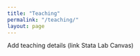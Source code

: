 ```yaml
---
title: "Teaching"
permalink: "/teaching/"
layout: page
---
```


Add teaching details (link Stata Lab Canvas)
